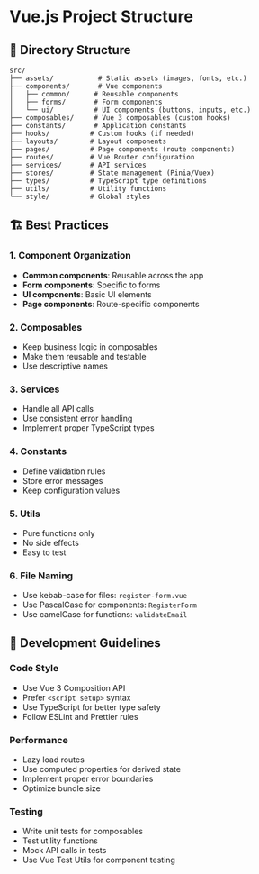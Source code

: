 # Vue.js Project Structure

## 📁 Directory Structure

```
src/
├── assets/           # Static assets (images, fonts, etc.)
├── components/       # Vue components
│   ├── common/      # Reusable components
│   ├── forms/       # Form components
│   └── ui/          # UI components (buttons, inputs, etc.)
├── composables/     # Vue 3 composables (custom hooks)
├── constants/       # Application constants
├── hooks/          # Custom hooks (if needed)
├── layouts/        # Layout components
├── pages/          # Page components (route components)
├── routes/         # Vue Router configuration
├── services/       # API services
├── stores/         # State management (Pinia/Vuex)
├── types/          # TypeScript type definitions
├── utils/          # Utility functions
└── style/          # Global styles
```

## 🏗️ Best Practices

### 1. **Component Organization**

- **Common components**: Reusable across the app
- **Form components**: Specific to forms
- **UI components**: Basic UI elements
- **Page components**: Route-specific components

### 2. **Composables**

- Keep business logic in composables
- Make them reusable and testable
- Use descriptive names

### 3. **Services**

- Handle all API calls
- Use consistent error handling
- Implement proper TypeScript types

### 4. **Constants**

- Define validation rules
- Store error messages
- Keep configuration values

### 5. **Utils**

- Pure functions only
- No side effects
- Easy to test

### 6. **File Naming**

- Use kebab-case for files: `register-form.vue`
- Use PascalCase for components: `RegisterForm`
- Use camelCase for functions: `validateEmail`

## 🔧 Development Guidelines

### Code Style

- Use Vue 3 Composition API
- Prefer `<script setup>` syntax
- Use TypeScript for better type safety
- Follow ESLint and Prettier rules

### Performance

- Lazy load routes
- Use computed properties for derived state
- Implement proper error boundaries
- Optimize bundle size

### Testing

- Write unit tests for composables
- Test utility functions
- Mock API calls in tests
- Use Vue Test Utils for component testing
